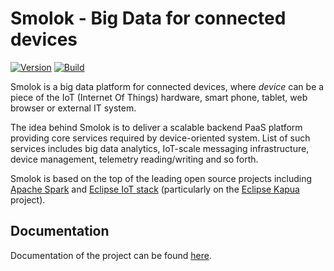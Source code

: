 # Smolok - Big Data for connected devices

[![Version](https://img.shields.io/badge/smolok-0.0.6-blue.svg)](https://github.com/smolok/smolok)
[![Build](https://api.travis-ci.org/smolok/smolok.svg)](https://travis-ci.org/smolok/smolok/)

Smolok is a big data platform for connected devices, where *device* can be a piece of the IoT (Internet Of Things) hardware,
smart phone, tablet, web browser or external IT system.

The idea behind Smolok is to deliver a scalable backend PaaS platform providing core services required by
device-oriented system. List of such services includes big data analytics, IoT-scale messaging infrastructure,
device management, telemetry reading/writing and so forth.

Smolok is based on the top of the leading open source projects including [Apache Spark](http://spark.apache.org) and
[Eclipse IoT stack](http://iot.eclipse.org) (particularly on the [Eclipse Kapua](https://projects.eclipse.org/proposals/eclipse-kapua) project).

## Documentation

Documentation of the project can be found [here](documentation.md).

